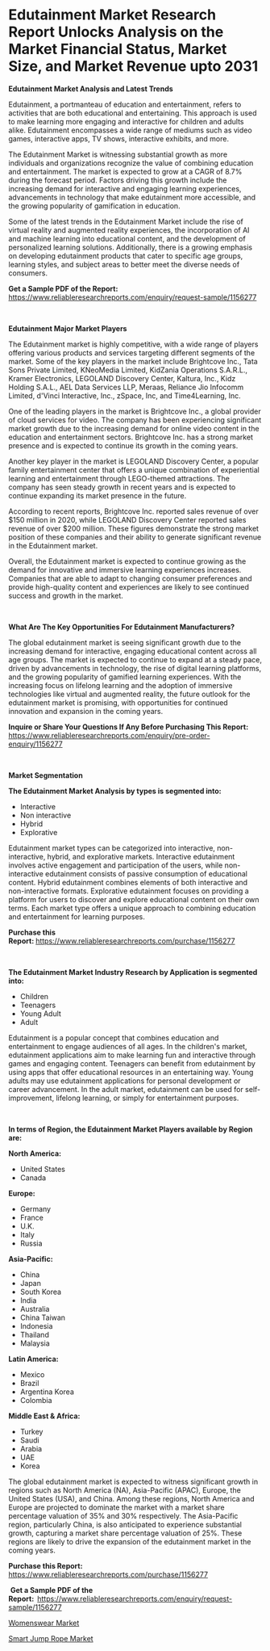 <p><h1>Edutainment Market Research Report Unlocks Analysis on the Market Financial Status, Market Size, and Market Revenue upto 2031</h1></p><p><strong>Edutainment Market Analysis and Latest Trends</strong></p>
<p><p>Edutainment, a portmanteau of education and entertainment, refers to activities that are both educational and entertaining. This approach is used to make learning more engaging and interactive for children and adults alike. Edutainment encompasses a wide range of mediums such as video games, interactive apps, TV shows, interactive exhibits, and more.</p><p>The Edutainment Market is witnessing substantial growth as more individuals and organizations recognize the value of combining education and entertainment. The market is expected to grow at a CAGR of 8.7% during the forecast period. Factors driving this growth include the increasing demand for interactive and engaging learning experiences, advancements in technology that make edutainment more accessible, and the growing popularity of gamification in education.</p><p>Some of the latest trends in the Edutainment Market include the rise of virtual reality and augmented reality experiences, the incorporation of AI and machine learning into educational content, and the development of personalized learning solutions. Additionally, there is a growing emphasis on developing edutainment products that cater to specific age groups, learning styles, and subject areas to better meet the diverse needs of consumers.</p></p>
<p><strong>Get a Sample PDF of the Report:&nbsp;</strong> <a href="https://www.reliableresearchreports.com/enquiry/request-sample/1156277">https://www.reliableresearchreports.com/enquiry/request-sample/1156277</a></p>
<p>&nbsp;</p>
<p><strong>Edutainment Major Market Players</strong></p>
<p><p>The Edutainment market is highly competitive, with a wide range of players offering various products and services targeting different segments of the market. Some of the key players in the market include Brightcove Inc., Tata Sons Private Limited, KNeoMedia Limited, KidZania Operations S.A.R.L., Kramer Electronics, LEGOLAND Discovery Center, Kaltura, Inc., Kidz Holding S.A.L., AEL Data Services LLP, Meraas, Reliance Jio Infocomm Limited, d'Vinci Interactive, Inc., zSpace, Inc, and Time4Learning, Inc.</p><p>One of the leading players in the market is Brightcove Inc., a global provider of cloud services for video. The company has been experiencing significant market growth due to the increasing demand for online video content in the education and entertainment sectors. Brightcove Inc. has a strong market presence and is expected to continue its growth in the coming years.</p><p>Another key player in the market is LEGOLAND Discovery Center, a popular family entertainment center that offers a unique combination of experiential learning and entertainment through LEGO-themed attractions. The company has seen steady growth in recent years and is expected to continue expanding its market presence in the future.</p><p>According to recent reports, Brightcove Inc. reported sales revenue of over $150 million in 2020, while LEGOLAND Discovery Center reported sales revenue of over $200 million. These figures demonstrate the strong market position of these companies and their ability to generate significant revenue in the Edutainment market.</p><p>Overall, the Edutainment market is expected to continue growing as the demand for innovative and immersive learning experiences increases. Companies that are able to adapt to changing consumer preferences and provide high-quality content and experiences are likely to see continued success and growth in the market.</p></p>
<p>&nbsp;</p>
<p><strong>What Are The Key Opportunities For Edutainment Manufacturers?</strong></p>
<p><p>The global edutainment market is seeing significant growth due to the increasing demand for interactive, engaging educational content across all age groups. The market is expected to continue to expand at a steady pace, driven by advancements in technology, the rise of digital learning platforms, and the growing popularity of gamified learning experiences. With the increasing focus on lifelong learning and the adoption of immersive technologies like virtual and augmented reality, the future outlook for the edutainment market is promising, with opportunities for continued innovation and expansion in the coming years.</p></p>
<p><strong>Inquire or Share Your Questions If Any Before Purchasing This Report:</strong> <a href="https://www.reliableresearchreports.com/enquiry/pre-order-enquiry/1156277">https://www.reliableresearchreports.com/enquiry/pre-order-enquiry/1156277</a></p>
<p>&nbsp;</p>
<p><strong>Market Segmentation</strong></p>
<p><strong>The Edutainment Market Analysis by types is segmented into:</strong></p>
<p><ul><li>Interactive</li><li>Non interactive</li><li>Hybrid</li><li>Explorative</li></ul></p>
<p><p>Edutainment market types can be categorized into interactive, non-interactive, hybrid, and explorative markets. Interactive edutainment involves active engagement and participation of the users, while non-interactive edutainment consists of passive consumption of educational content. Hybrid edutainment combines elements of both interactive and non-interactive formats. Explorative edutainment focuses on providing a platform for users to discover and explore educational content on their own terms. Each market type offers a unique approach to combining education and entertainment for learning purposes.</p></p>
<p><strong>Purchase this Report:&nbsp;</strong><a href="https://www.reliableresearchreports.com/purchase/1156277">https://www.reliableresearchreports.com/purchase/1156277</a></p>
<p>&nbsp;</p>
<p><strong>The Edutainment Market Industry Research by Application is segmented into:</strong></p>
<p><ul><li>Children</li><li>Teenagers</li><li>Young Adult</li><li>Adult</li></ul></p>
<p><p>Edutainment is a popular concept that combines education and entertainment to engage audiences of all ages. In the children's market, edutainment applications aim to make learning fun and interactive through games and engaging content. Teenagers can benefit from edutainment by using apps that offer educational resources in an entertaining way. Young adults may use edutainment applications for personal development or career advancement. In the adult market, edutainment can be used for self-improvement, lifelong learning, or simply for entertainment purposes.</p></p>
<p>&nbsp;</p>
<p><strong>In terms of Region, the Edutainment Market Players available by Region are:</strong></p>
<p>
    <p> <strong> North America: </strong>
        <ul>
            <li>United States</li>
            <li>Canada</li>
        </ul>
        </p> 
    <p> <strong> Europe: </strong>
        <ul>
            <li>Germany</li>
            <li>France</li>
            <li>U.K.</li>
            <li>Italy</li>
            <li>Russia</li>
        </ul>
        </p> 
    <p> <strong> Asia-Pacific: </strong>
        <ul>
            <li>China</li>
            <li>Japan</li>
            <li>South Korea</li>
            <li>India</li>
            <li>Australia</li>
            <li>China Taiwan</li>
            <li>Indonesia</li>
            <li>Thailand</li>
            <li>Malaysia</li>
        </ul>
        </p> 
    <p> <strong> Latin America: </strong>
        <ul>
            <li>Mexico</li>
            <li>Brazil</li>
            <li>Argentina Korea</li>
            <li>Colombia</li>
        </ul>
        </p> 
    <p> <strong> Middle East & Africa: </strong>
        <ul>
            <li>Turkey</li>
            <li>Saudi</li>
            <li>Arabia</li>
            <li>UAE</li>
            <li>Korea</li>
        </ul>
    </p>
    </p>
<p><p>The global edutainment market is expected to witness significant growth in regions such as North America (NA), Asia-Pacific (APAC), Europe, the United States (USA), and China. Among these regions, North America and Europe are projected to dominate the market with a market share percentage valuation of 35% and 30% respectively. The Asia-Pacific region, particularly China, is also anticipated to experience substantial growth, capturing a market share percentage valuation of 25%. These regions are likely to drive the expansion of the edutainment market in the coming years.</p></p>
<p><strong>Purchase this Report: </strong><a href="https://www.reliableresearchreports.com/purchase/1156277">https://www.reliableresearchreports.com/purchase/1156277</a></p>
<p>&nbsp;<strong>Get a Sample PDF of the Report:&nbsp;&nbsp;</strong><a href="https://www.reliableresearchreports.com/enquiry/request-sample/1156277">https://www.reliableresearchreports.com/enquiry/request-sample/1156277</a></p>
<p><strong></strong></p>
<p><p><a href="https://forested-sushi-9b0.notion.site/Womenswear-Market-Research-Report-The-Key-To-Successful-Business-Strategy-Forecasted-for-Period-fro-b10f0e3969834ee384417eea6e7a6b25">Womenswear Market</a></p><p><a href="https://noble-drawer-34c.notion.site/Smart-Jump-Rope-Market-Size-Market-Trends-and-Growth-Outlook-forecasted-for-period-from-2024-to-20-b9a70c0e3d0f45aa9c25e4c1c5bebbae">Smart Jump Rope Market</a></p></p>